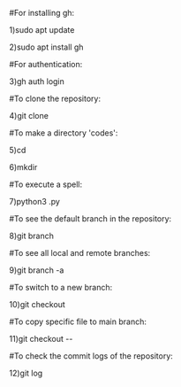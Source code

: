 #For installing gh:


1)sudo apt update

2)sudo apt install gh


#For authentication:


3)gh auth login


#To clone the repository:


4)git clone <repository link>


#To make a directory 'codes':

5)cd <repository name>

6)mkdir <directory name>

#To execute a spell:

7)python3 <spellname>.py


#To see the default branch in the repository:

8)git branch


#To see all local and remote branches:

9)git branch -a


#To switch to a new branch:

10)git checkout <branch name>


#To copy specific file to main branch:

11)git checkout <branch name> -- <file path>


#To check the commit logs of the repository:


12)git log







